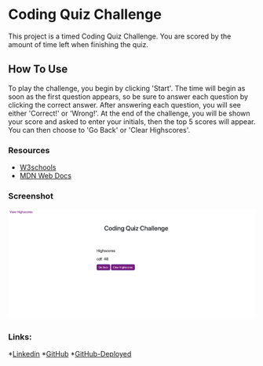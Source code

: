 # Coding Quiz Challenge

This project is a timed Coding Quiz Challenge. You are scored by the amount of time left when finishing the quiz.

## How To Use

To play the challenge, you begin by clicking 'Start'. The time will begin as soon as the first question appears, so be sure to answer each question by clicking the correct answer. After answering each question, you will see either 'Correct!' or 'Wrong!'. At the end of the challenge, you will be shown your score and asked to enter your initials, then the top 5 scores will appear. You can then choose to 'Go Back' or 'Clear Highscores'.

### Resources

* [W3schools](https://www.w3schools.com/css/css_syntax.asp)
* [MDN Web Docs](https://developer.mozilla.org/en-US/docs/Learn/JavaScript/First_steps/What_is_JavaScript)

### Screenshot

![coding-quiz-challenge](Assets/coding-quiz-screenshot.png)

### Links:
*[Linkedin](https://www.linkedin.com/in/cdfox/)
*[GitHub](https://github.com/CFox2019)
*[GitHub-Deployed](https://cfox2019.github.io/Code-Quiz/)
